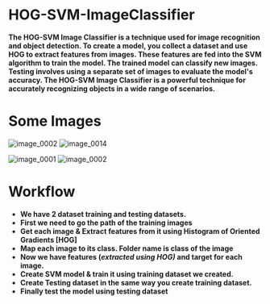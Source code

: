 # HOG-SVM-ImageClassifier
**The HOG-SVM Image Classifier is a technique used for image recognition and object detection. To create a model, you collect a dataset and use HOG to extract features from images. These features are fed into the SVM algorithm to train the model. The trained model can classify new images. Testing involves using a separate set of images to evaluate the model's accuracy. The HOG-SVM Image Classifier is a powerful technique for accurately recognizing objects in a wide range of scenarios.**

# Some Images
![image_0002](https://github.com/Abdelrhman-Sayed70/HOG-SVM-ImageClassifier/assets/99830416/90f929c3-a7e4-4b0e-894f-bdd4e94b8cdd)
![image_0014](https://github.com/Abdelrhman-Sayed70/HOG-SVM-ImageClassifier/assets/99830416/4187e1e0-5b6b-43d4-83d3-2c4e35e9ab6a)

![image_0001](https://github.com/Abdelrhman-Sayed70/HOG-SVM-ImageClassifier/assets/99830416/25235865-47f3-44dc-a403-58b528c3a35a)
![image_0002](https://github.com/Abdelrhman-Sayed70/HOG-SVM-ImageClassifier/assets/99830416/ce4a0a50-4403-4f4e-b58b-f91d2b695718)

# Workflow
- **We have 2 dataset training and testing datasets.**
- **First we need to go the path of the training images**
- **Get each image & Extract features from it using Histogram of Oriented Gradients [HOG]**
- **Map each image to its class. Folder name is class of the image**
- **Now we have features (_extracted using HOG)_ and target for each image.**
- **Create SVM model & train it using training dataset we created.**
- **Create Testing dataset in the same way you create training dataset.**
- **Finally test the model using testing dataset**
